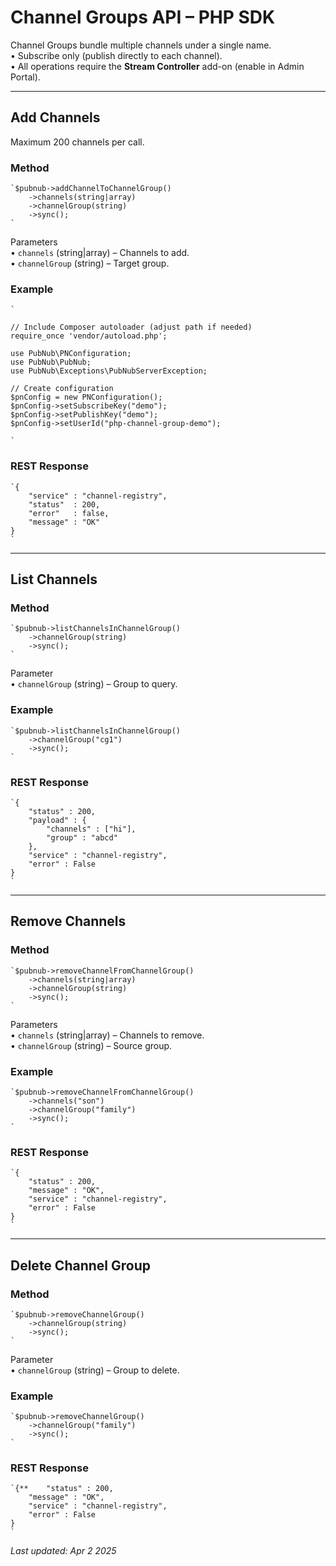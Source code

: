 # Channel Groups API – PHP SDK

Channel Groups bundle multiple channels under a single name.  
• Subscribe only (publish directly to each channel).  
• All operations require the **Stream Controller** add-on (enable in Admin Portal).  

---

## Add Channels

Maximum 200 channels per call.

### Method
```
`$pubnub->addChannelToChannelGroup()  
    ->channels(string|array)  
    ->channelGroup(string)  
    ->sync();  
`
```
Parameters  
• `channels` (string|array) – Channels to add.  
• `channelGroup` (string) – Target group.

### Example
```
`  
  
// Include Composer autoloader (adjust path if needed)  
require_once 'vendor/autoload.php';  
  
use PubNub\PNConfiguration;  
use PubNub\PubNub;  
use PubNub\Exceptions\PubNubServerException;  
  
// Create configuration  
$pnConfig = new PNConfiguration();  
$pnConfig->setSubscribeKey("demo");  
$pnConfig->setPublishKey("demo");  
$pnConfig->setUserId("php-channel-group-demo");  
  
`
```

### REST Response
```
`{  
    "service" : "channel-registry",  
    "status"  : 200,  
    "error"   : false,  
    "message" : "OK"  
}  
`
```

---

## List Channels

### Method
```
`$pubnub->listChannelsInChannelGroup()  
    ->channelGroup(string)  
    ->sync();  
`
```
Parameter  
• `channelGroup` (string) – Group to query.

### Example
```
`$pubnub->listChannelsInChannelGroup()  
    ->channelGroup("cg1")  
    ->sync();  
`
```

### REST Response
```
`{  
    "status" : 200,  
    "payload" : {  
        "channels" : ["hi"],  
        "group" : "abcd"  
    },  
    "service" : "channel-registry",  
    "error" : False  
}  
`
```

---

## Remove Channels

### Method
```
`$pubnub->removeChannelFromChannelGroup()  
    ->channels(string|array)  
    ->channelGroup(string)  
    ->sync();  
`
```
Parameters  
• `channels` (string|array) – Channels to remove.  
• `channelGroup` (string) – Source group.

### Example
```
`$pubnub->removeChannelFromChannelGroup()  
    ->channels("son")  
    ->channelGroup("family")  
    ->sync();  
`
```

### REST Response
```
`{  
    "status" : 200,  
    "message" : "OK",  
    "service" : "channel-registry",  
    "error" : False  
}  
`
```

---

## Delete Channel Group

### Method
```
`$pubnub->removeChannelGroup()  
    ->channelGroup(string)  
    ->sync();  
`
```
Parameter  
• `channelGroup` (string) – Group to delete.

### Example
```
`$pubnub->removeChannelGroup()  
    ->channelGroup("family")  
    ->sync();  
`
```

### REST Response
```
`{**    "status" : 200,  
    "message" : "OK",  
    "service" : "channel-registry",  
    "error" : False  
}  
`
```

_Last updated: Apr 2 2025_